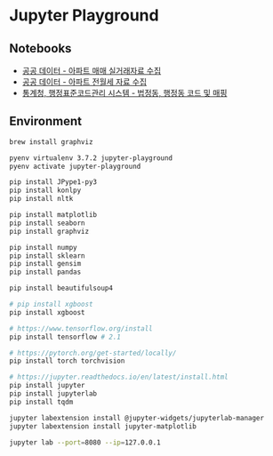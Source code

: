 # Jupyter Playground

## Notebooks

- [공공 데이터 - 아파트 매매 실거래자료 수집](https://github.com/1ambda/jupyter-playground/blob/master/exploration-pubilc-data-gov/crawl-apt-trade.ipynb)
- [공공 데이터 - 아파트 전월세 자료 수집](https://github.com/1ambda/jupyter-playground/blob/master/exploration-pubilc-data-gov/crawl-apt-rent.ipynb)
- [통계청, 행정표준코드관리 시스템 - 법정동, 행정동 코드 및 매핑](https://github.com/1ambda/jupyter-playground/blob/master/exploration-pubilc-data-gov/district-code-crawl.ipynb)


## Environment

```bash
brew install graphviz

pyenv virtualenv 3.7.2 jupyter-playground
pyenv activate jupyter-playground

pip install JPype1-py3
pip install konlpy
pip install nltk

pip install matplotlib
pip install seaborn
pip install graphviz

pip install numpy
pip install sklearn
pip install gensim
pip install pandas

pip install beautifulsoup4

# pip install xgboost
pip install xgboost

# https://www.tensorflow.org/install
pip install tensorflow # 2.1

# https://pytorch.org/get-started/locally/
pip install torch torchvision

# https://jupyter.readthedocs.io/en/latest/install.html
pip install jupyter
pip install jupyterlab
pip install tqdm

jupyter labextension install @jupyter-widgets/jupyterlab-manager
jupyter labextension install jupyter-matplotlib

jupyter lab --port=8080 --ip=127.0.0.1
```

